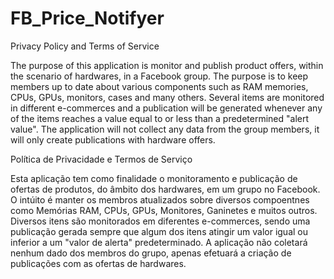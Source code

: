 # FB_Price_Notifyer

Privacy Policy and Terms of Service

The purpose of this application is monitor and publish product offers, within the scenario of hardwares, in a Facebook group.
The purpose is to keep members up to date about various components such as RAM memories, CPUs, GPUs, monitors, cases and many others. Several items are monitored in different e-commerces and a publication will be generated whenever any of the items reaches a value equal to or less than a predetermined "alert value".
The application will not collect any data from the group members, it will only create publications with hardware offers.



Política de Privacidade e Termos de Serviço

Esta aplicação tem como finalidade o monitoramento e publicação de ofertas de produtos, do âmbito dos hardwares, em um grupo no Facebook.
O intúito é manter os membros atualizados sobre diversos compoentnes como Memórias RAM, CPUs, GPUs, Monitores, Ganinetes e muitos outros. Diversos itens são monitorados em diferentes e-commerces, sendo uma publicação gerada sempre que algum dos itens atingir um valor igual ou inferior a um "valor de alerta" predeterminado. 
A aplicação não coletará nenhum dado dos membros do grupo, apenas efetuará a criação de publicações com as ofertas de hardwares.



